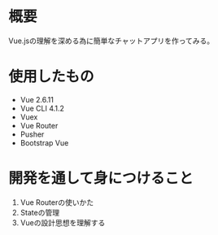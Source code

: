 # 概要
Vue.jsの理解を深める為に簡単なチャットアプリを作ってみる。

# 使用したもの
- Vue 2.6.11
- Vue CLI 4.1.2
- Vuex
- Vue Router
- Pusher
- Bootstrap Vue

# 開発を通して身につけること
1. Vue Routerの使いかた
2. Stateの管理
3. Vueの設計思想を理解する